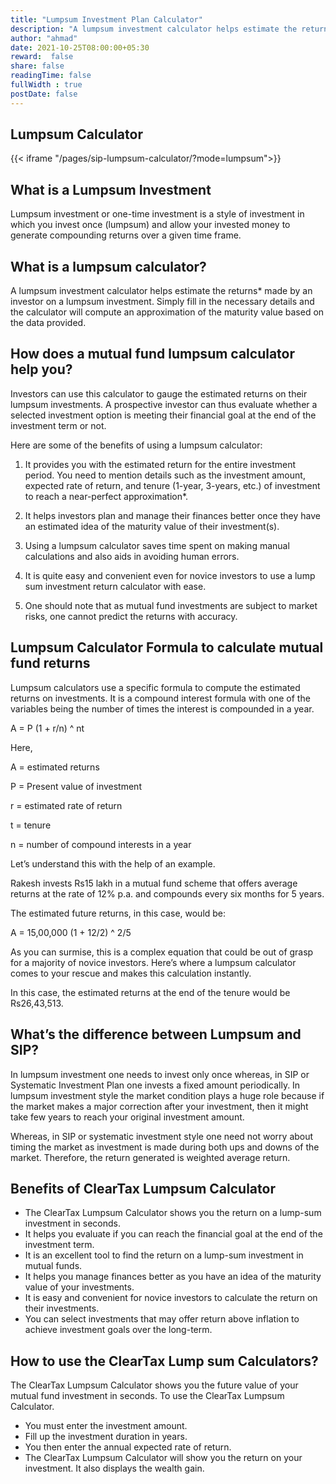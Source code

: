 ```yaml
---
title: "Lumpsum Investment Plan Calculator"
description: "A lumpsum investment calculator helps estimate the returns* made by an investor on a lumpsum investment."
author: "ahmad"
date: 2021-10-25T08:00:00+05:30
reward:  false
share: false
readingTime: false
fullWidth : true
postDate: false
---
```


## Lumpsum Calculator


{{< iframe "/pages/sip-lumpsum-calculator/?mode=lumpsum">}}

## What is a Lumpsum Investment

Lumpsum investment or one-time investment is a style of investment in which you invest once (lumpsum) and allow your invested money to generate compounding returns over a given time frame.

## What is a lumpsum calculator?
A lumpsum investment calculator helps estimate the returns* made by an investor on a lumpsum investment. Simply fill in the necessary details and the calculator will compute an approximation of the maturity value based on the data provided.

## How does a mutual fund lumpsum calculator help you?
Investors can use this calculator to gauge the estimated returns on their lumpsum investments. A prospective investor can thus evaluate whether a selected investment option is meeting their financial goal at the end of the investment term or not.

Here are some of the benefits of using a lumpsum calculator:

1. It provides you with the estimated return for the entire investment period. You need to mention details such as the investment amount, expected rate of return, and tenure (1-year, 3-years, etc.) of investment to reach a near-perfect approximation*.

2. It helps investors plan and manage their finances better once they have an estimated idea of the maturity value of their investment(s).


3. Using a lumpsum calculator saves time spent on making manual calculations and also aids in avoiding human errors.


4. It is quite easy and convenient even for novice investors to use a lump sum investment return calculator with ease.

5. One should note that as mutual fund investments are subject to market risks, one cannot predict the returns with accuracy.


## Lumpsum Calculator Formula to calculate mutual fund returns

Lumpsum calculators use a specific formula to compute the estimated returns on investments. It is a compound interest formula with one of the variables being the number of times the interest is compounded in a year.

A = P (1 + r/n) ^ nt

Here,

A = estimated returns

P = Present value of investment

r = estimated rate of return

t = tenure

n = number of compound interests in a year

Let’s understand this with the help of an example.

Rakesh invests Rs15 lakh in a mutual fund scheme that offers average returns at the rate of 12% p.a. and compounds every six months for 5 years.

The estimated future returns, in this case, would be:

A = 15,00,000 (1 + 12/2) ^ 2/5

As you can surmise, this is a complex equation that could be out of grasp for a majority of novice investors. Here’s where a lumpsum calculator comes to your rescue and makes this calculation instantly.

In this case, the estimated returns at the end of the tenure would be Rs26,43,513.


## What’s the difference between Lumpsum and SIP?

In lumpsum investment one needs to invest only once whereas, in SIP or Systematic Investment Plan one invests a fixed amount periodically. In lumpsum investment style the market condition plays a huge role because if the market makes a major correction after your investment, then it might take few years to reach your original investment amount.


Whereas, in SIP or systematic investment style one need not worry about timing the market as investment is made during both ups and downs of the market. Therefore, the return generated is weighted average return.

## Benefits of ClearTax Lumpsum Calculator

- The ClearTax Lumpsum Calculator shows you the return on a lump-sum investment in seconds.
- It helps you evaluate if you can reach the financial goal at the end of the investment term.
- It is an excellent tool to find the return on a lump-sum investment in mutual funds.
- It helps you manage finances better as you have an idea of the maturity value of your investments.
- It is easy and convenient for novice investors to calculate the return on their investments.
- You can select investments that may offer return above inflation to achieve investment goals over the long-term.


## How to use the ClearTax Lump sum Calculators?

The ClearTax Lumpsum Calculator shows you the future value of your mutual fund investment in seconds. To use the ClearTax Lumpsum Calculator.
- You must enter the investment amount.
- Fill up the investment duration in years.
- You then enter the annual expected rate of return.
- The ClearTax Lumpsum Calculator will show you the return on your investment. It also displays the wealth gain.
